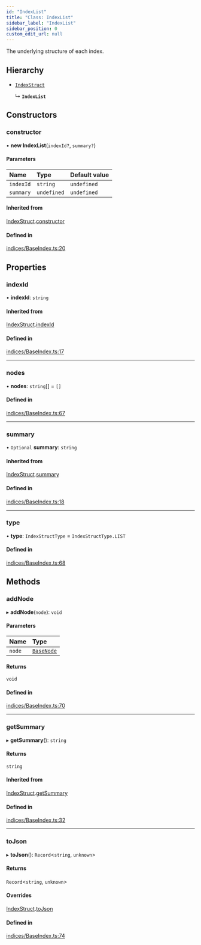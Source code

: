 ```yaml
---
id: "IndexList"
title: "Class: IndexList"
sidebar_label: "IndexList"
sidebar_position: 0
custom_edit_url: null
---
```


The underlying structure of each index.

## Hierarchy

- [`IndexStruct`](IndexStruct.md)

  ↳ **`IndexList`**

## Constructors

### constructor

• **new IndexList**(`indexId?`, `summary?`)

#### Parameters

| Name | Type | Default value |
| :------ | :------ | :------ |
| `indexId` | `string` | `undefined` |
| `summary` | `undefined` | `undefined` |

#### Inherited from

[IndexStruct](IndexStruct.md).[constructor](IndexStruct.md#constructor)

#### Defined in

[indices/BaseIndex.ts:20](https://github.com/run-llama/LlamaIndexTS/blob/3fda1de/packages/core/src/indices/BaseIndex.ts#L20)

## Properties

### indexId

• **indexId**: `string`

#### Inherited from

[IndexStruct](IndexStruct.md).[indexId](IndexStruct.md#indexid)

#### Defined in

[indices/BaseIndex.ts:17](https://github.com/run-llama/LlamaIndexTS/blob/3fda1de/packages/core/src/indices/BaseIndex.ts#L17)

___

### nodes

• **nodes**: `string`[] = `[]`

#### Defined in

[indices/BaseIndex.ts:67](https://github.com/run-llama/LlamaIndexTS/blob/3fda1de/packages/core/src/indices/BaseIndex.ts#L67)

___

### summary

• `Optional` **summary**: `string`

#### Inherited from

[IndexStruct](IndexStruct.md).[summary](IndexStruct.md#summary)

#### Defined in

[indices/BaseIndex.ts:18](https://github.com/run-llama/LlamaIndexTS/blob/3fda1de/packages/core/src/indices/BaseIndex.ts#L18)

___

### type

• **type**: `IndexStructType` = `IndexStructType.LIST`

#### Defined in

[indices/BaseIndex.ts:68](https://github.com/run-llama/LlamaIndexTS/blob/3fda1de/packages/core/src/indices/BaseIndex.ts#L68)

## Methods

### addNode

▸ **addNode**(`node`): `void`

#### Parameters

| Name | Type |
| :------ | :------ |
| `node` | [`BaseNode`](BaseNode.md) |

#### Returns

`void`

#### Defined in

[indices/BaseIndex.ts:70](https://github.com/run-llama/LlamaIndexTS/blob/3fda1de/packages/core/src/indices/BaseIndex.ts#L70)

___

### getSummary

▸ **getSummary**(): `string`

#### Returns

`string`

#### Inherited from

[IndexStruct](IndexStruct.md).[getSummary](IndexStruct.md#getsummary)

#### Defined in

[indices/BaseIndex.ts:32](https://github.com/run-llama/LlamaIndexTS/blob/3fda1de/packages/core/src/indices/BaseIndex.ts#L32)

___

### toJson

▸ **toJson**(): `Record`<`string`, `unknown`\>

#### Returns

`Record`<`string`, `unknown`\>

#### Overrides

[IndexStruct](IndexStruct.md).[toJson](IndexStruct.md#tojson)

#### Defined in

[indices/BaseIndex.ts:74](https://github.com/run-llama/LlamaIndexTS/blob/3fda1de/packages/core/src/indices/BaseIndex.ts#L74)
